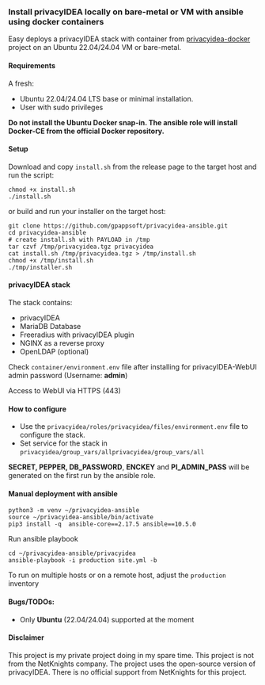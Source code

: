 ### Install privacyIDEA locally on bare-metal or VM with ansible using docker containers

Easy deploys a privacyIDEA stack with container from [privacyidea-docker](https://github.com/gpappsoft/privacyidea-docker/) project on an Ubuntu 22.04/24.04 VM or bare-metal.

#### Requirements

A fresh:
- Ubuntu 22.04/24.04 LTS base or minimal installation.
- User with sudo privileges

**Do not install the Ubuntu Docker snap-in. The ansible role will install Docker-CE from the official Docker repository.**

#### Setup

Download and copy ```install.sh``` from the release page to the target host and run the script:

```
chmod +x install.sh
./install.sh
```
or build and run your installer on the target host:
```
git clone https://github.com/gpappsoft/privacyidea-ansible.git
cd privacyidea-ansible
# create install.sh with PAYLOAD in /tmp
tar czvf /tmp/privacyidea.tgz privacyidea
cat install.sh /tmp/privacyidea.tgz > /tmp/install.sh
chmod +x /tmp/install.sh
./tmp/installer.sh
```

#### privacyIDEA stack

The stack contains:
- privacyIDEA
- MariaDB Database
- Freeradius with privacyIDEA plugin
- NGINX as a reverse proxy
- OpenLDAP (optional)

Check ```container/environment.env``` file after installing for privacyIDEA-WebUI admin password (Username: **admin**)

Access to WebUI via HTTPS (443)

#### How to configure

- Use the ```privacyidea/roles/privacyidea/files/environment.env``` file to configure the stack. 
- Set service for the stack in ```privacyidea/group_vars/allprivacyidea/group_vars/all```

**SECRET, PEPPER, DB_PASSWORD**, **ENCKEY** and **PI_ADMIN_PASS** will be generated on the first run by the ansible role.  

#### Manual deployment with ansible

```
python3 -m venv ~/privacyidea-ansible
source ~/privacyidea-ansible/bin/activate 
pip3 install -q  ansible-core==2.17.5 ansible==10.5.0
```
Run ansible playbook

```
cd ~/privacyidea-ansible/privacyidea
ansible-playbook -i production site.yml -b
```
To run on multiple hosts or on a remote host, adjust the ```production``` inventory

#### Bugs/TODOs:
 - Only **Ubuntu** (22.04/24.04) supported at the moment

#### Disclaimer

This project is my private project doing in my spare time. This project is not from the NetKnights company. The project uses the open-source version of privacyIDEA. There is no official support from NetKnights for this project.

